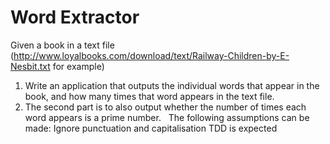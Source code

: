 # Word Extractor

Given a book in a text file (http://www.loyalbooks.com/download/text/Railway-Children-by-E-Nesbit.txt for example)

1. Write an application that outputs the individual words that appear in the book, and how many times that word appears in the text file.
2. The second part is to also output whether the number of times each word appears is a prime number.
 
The following assumptions can be made:
Ignore punctuation and capitalisation
TDD is expected